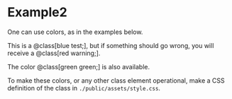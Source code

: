 # Example2

One can use colors, as in the examples
below.

This is a @class[blue test;], but
if something should go wrong, you 
will receive a @class[red warning;].

The color @class[green green;] is also available.

To make these colors, or any other class
element operational, make a CSS definition 
of the class in `./public/assets/style.css`.
